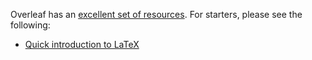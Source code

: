 Overleaf has an [excellent set of resources](https://www.overleaf.com/learn/). For starters, please see the following:
- [Quick introduction to LaTeX](https://www.overleaf.com/learn/latex/Learn_LaTeX_in_30_minutes)